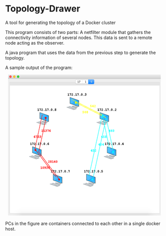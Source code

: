 # Topology-Drawer
A tool for generating the topology of a Docker cluster

This program consists of two parts:
  A netfilter module that gathers the connectivity information of several nodes. This data is sent to a remote node acting as the observer.
  
  A java program that uses the data from the previous step to generate the topology.
  
  
A sample output of the program:

<p align="center"> 
<img src="sampleoutput.png">
</p>

PCs in the figure are containers connected to each other in a single docker host. 

